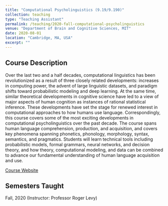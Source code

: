 ```yaml
---
title: "Computational Psycholinguistics (9.19/9.190)"
collection: teaching
type: "Teaching Assistant"
permalink: /teaching/2020-fall-computational-psycholinguistics
venue: "Department of Brain and Cognitive Sciences, MIT"
date: 2020-08-01
location: "Cambridge, MA, USA"
excerpt: ""
---
```


## Course Description

Over the last two and a half decades, computational linguistics has been revolutionized as a result of three closely related developments: increases in computing power, the advent of large linguistic datasets, and paradigm shifts toward probabilistic modeling and deep learning. At the same time, similar theoretical developments in cognitive science have led to a view of major aspects of human cognition as instances of rational statistical inference. These developments have set the stage for renewed interest in computational approaches to how humans use language. Correspondingly, this course covers some of the most exciting developments in computational psycholinguistics over the past decade. The course spans human language comprehension, production, and acquisition, and covers key phenomena spanning phonetics, phonology, morphology, syntax, semantics, and pragmatics. Students will learn technical tools including probabilistic models, formal grammars, neural networks, and decision theory, and how theory, computational modeling, and data can be combined to advance our fundamental understanding of human language acquisition and use.

[Course Website](https://www.mit.edu/~rplevy/teaching/2020fall/9.19/)

## Semesters Taught
Fall, 2020 (Instructor: Professor Roger Levy)